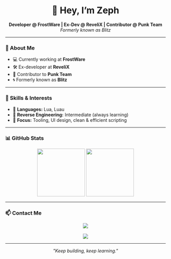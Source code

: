 <h1 align="center">👋 Hey, I’m Zeph</h1>

<p align="center">
  <b>Developer @ FrostWare | Ex-Dev @ ReveliX | Contributor @ Punk Team</b><br/>
  <i>Formerly known as Blitz</i>
</p>

---

### 🚀 About Me
- 💻 Currently working at **FrostWare**
- 🛠️ Ex-developer at **ReveliX**
- 🤝 Contributor to **Punk Team**
- 🌀 Formerly known as **Blitz**

---

### 🧠 Skills & Interests
- 🔹 **Languages:** Lua, Luau  
- 🔹 **Reverse Engineering:** Intermediate (always learning)  
- 🔹 **Focus:** Tooling, UI design, clean & efficient scripting  

---

### 📊 GitHub Stats
<p align="center">
  <img src="https://github-readme-stats.vercel.app/api?username=zeph&show_icons=true&theme=radical" height="150"/>
  <img src="https://github-readme-stats.vercel.app/api/top-langs/?username=zeph&layout=compact&theme=radical" height="150"/>
</p>

---

### 📫 Contact Me
<p align="center">
  <a href="mailto:zeph.sys@gmail.com"><img src="https://img.shields.io/badge/Gmail-zeph.sys%40gmail.com-D14836?style=for-the-badge&logo=gmail&logoColor=white"/></a><br/><br/>
  <img src="https://img.shields.io/badge/Discord-Zeph.sys-7289DA?style=for-the-badge&logo=discord&logoColor=white"/>
</p>

---

<p align="center"><i>"Keep building, keep learning."</i></p>
